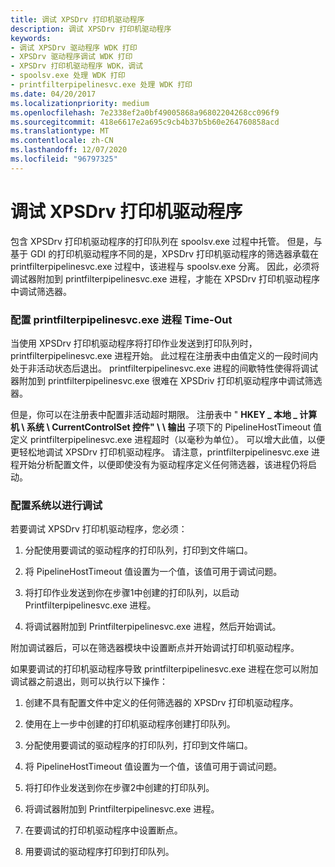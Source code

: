 ```yaml
---
title: 调试 XPSDrv 打印机驱动程序
description: 调试 XPSDrv 打印机驱动程序
keywords:
- 调试 XPSDrv 驱动程序 WDK 打印
- XPSDrv 驱动程序调试 WDK 打印
- XPSDrv 打印机驱动程序 WDK，调试
- spoolsv.exe 处理 WDK 打印
- printfilterpipelinesvc.exe 处理 WDK 打印
ms.date: 04/20/2017
ms.localizationpriority: medium
ms.openlocfilehash: 7e2338ef2a0bf49005868a96802204268cc096f9
ms.sourcegitcommit: 418e6617e2a695c9cb4b37b5b60e264760858acd
ms.translationtype: MT
ms.contentlocale: zh-CN
ms.lasthandoff: 12/07/2020
ms.locfileid: "96797325"
---
```

# <a name="debugging-xpsdrv-printer-drivers"></a>调试 XPSDrv 打印机驱动程序


包含 XPSDrv 打印机驱动程序的打印队列在 spoolsv.exe 过程中托管。 但是，与基于 GDI 的打印机驱动程序不同的是，XPSDrv 打印机驱动程序的筛选器承载在 printfilterpipelinesvc.exe 过程中，该进程与 spoolsv.exe 分离。 因此，必须将调试器附加到 printfilterpipelinesvc.exe 进程，才能在 XPSDrv 打印机驱动程序中调试筛选器。

### <a name="configuring-the-printfilterpipelinesvcexe-process-time-out"></a><a href="" id="configuring-the-printfilterpipelinesvc-exe-process-time-out"></a>配置 printfilterpipelinesvc.exe 进程 Time-Out

当使用 XPSDrv 打印机驱动程序将打印作业发送到打印队列时，printfilterpipelinesvc.exe 进程开始。 此过程在注册表中由值定义的一段时间内处于非活动状态后退出。 printfilterpipelinesvc.exe 进程的间歇特性使得将调试器附加到 printfilterpipelinesvc.exe 很难在 XPSDriv 打印机驱动程序中调试筛选器。

但是，你可以在注册表中配置非活动超时期限。 注册表中 " **HKEY \_ 本地 \_ 计算机 \\ 系统 \\ CurrentControlSet 控件" \\ \\ 输出** 子项下的 PipelineHostTimeout 值定义 printfilterpipelinesvc.exe 进程超时（以毫秒为单位）。 可以增大此值，以便更轻松地调试 XPSDrv 打印机驱动程序。 请注意，printfilterpipelinesvc.exe 进程开始分析配置文件，以便即使没有为驱动程序定义任何筛选器，该进程仍将启动。

### <a name="configuring-the-system-for-debugging"></a>配置系统以进行调试

若要调试 XPSDrv 打印机驱动程序，您必须：

1.  分配使用要调试的驱动程序的打印队列，打印到文件端口。

2.  将 PipelineHostTimeout 值设置为一个值，该值可用于调试问题。

3.  将打印作业发送到你在步骤1中创建的打印队列，以启动 Printfilterpipelinesvc.exe 进程。

4.  将调试器附加到 Printfilterpipelinesvc.exe 进程，然后开始调试。

附加调试器后，可以在筛选器模块中设置断点并开始调试打印机驱动程序。

如果要调试的打印机驱动程序导致 printfilterpipelinesvc.exe 进程在您可以附加调试器之前退出，则可以执行以下操作：

1.  创建不具有配置文件中定义的任何筛选器的 XPSDrv 打印机驱动程序。

2.  使用在上一步中创建的打印机驱动程序创建打印队列。

3.  分配使用要调试的驱动程序的打印队列，打印到文件端口。

4.  将 PipelineHostTimeout 值设置为一个值，该值可用于调试问题。

5.  将打印作业发送到你在步骤2中创建的打印队列。

6.  将调试器附加到 Printfilterpipelinesvc.exe 进程。

7.  在要调试的打印机驱动程序中设置断点。

8.  用要调试的驱动程序打印到打印队列。

 

 




